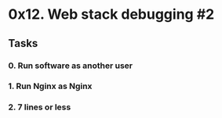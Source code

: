 # 0x12. Web stack debugging #2

## Tasks

### 0. Run software as another user

### 1. Run Nginx as Nginx

### 2. 7 lines or less
